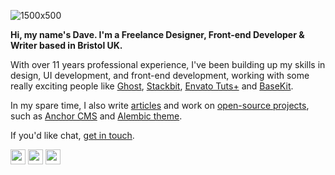 ![1500x500](https://user-images.githubusercontent.com/1177460/87433755-9b2db980-c5e1-11ea-9f0c-e209c931099b.jpg)

**Hi, my name's Dave. I'm a Freelance Designer, Front-end Developer & Writer based in Bristol UK.**

With over 11 years professional experience, I've been building up my skills in design, UI development, and front-end development, working with some really exciting people like [Ghost](https://ghost.org), [Stackbit](https://stackbit.com), [Envato Tuts+](https://tutsplus.com/) and [BaseKit](https://basekit.com).

In my spare time, I also write [articles](https://david.darn.es) and work on [open-source projects](https://daviddarnes.github.io), such as [Anchor CMS](https://github.com/anchorcms/anchor-cms) and [Alembic theme](https://alembic.darn.es).

If you'd like chat, [get in touch](mailto:me@daviddarnes.com "my email").

[<img src="https://simpleicons.org/icons/twitter.svg" width="24" height="24"/>](https://twitter.com/daviddarnes)
[<img src="https://simpleicons.org/icons/codepen.svg" width="24" height="24"/>](https://codepen.com/daviddarnes)
[<img src="https://simpleicons.org/icons/dribbble.svg" width="24" height="24"/>](https://dribbble.com/daviddarnes)
